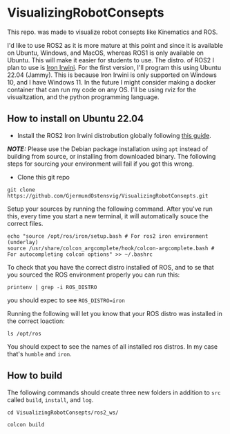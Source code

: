 # VisualizingRobotConsepts
This repo. was made to visualize robot consepts like Kinematics and ROS.

I'd like to use ROS2 as it is more mature at this point and since it is available on Ubuntu, Windows, and MacOS, whereas ROS1 is only available on Ubuntu.
This will make it easier for students to use.
The distro. of ROS2 I plan to use is [Iron Irwini](https://docs.ros.org/en/iron/index.html).
For the first version, I'll program this using Ubuntu 22.04 (Jammy). This is because Iron Irwini is only supported on Windows 10, and I have Windows 11. In the future I might consider making a docker container that can run my code on any OS.
I'll be using rviz for the visualtzation, and the python programming language.

## How to install on Ubuntu 22.04 
- Install the ROS2 Iron Irwini distrobution globally following [this guide](https://docs.ros.org/en/iron/Installation.html). 

**_NOTE:_**  Please use the Debian package installation using `apt` instead of building from source, or installing from downloaded binary. The following steps for sourcing your environment will fail if you got this wrong. 

- Clone this git repo

```
git clone https://github.com/GjermundOstensvig/VisualizingRobotConsepts.git
``````

Setup your sources by running the following command. After you've run this, every time you start a new terminal, it will automatically souce the correct files. 
```
echo "source /opt/ros/iron/setup.bash # For ros2 iron environment (underlay) 
source /usr/share/colcon_argcomplete/hook/colcon-argcomplete.bash # For autocompleting colcon options" >> ~/.bashrc
```

To check that you have the correct distro installed of ROS, and to se that you sourced the ROS environment properly you can run this:
```
printenv | grep -i ROS_DISTRO
```
you should expec to see `ROS_DISTRO=iron`

Running the following will let you know that your ROS distro was installed in the correct loaction:
```
ls /opt/ros
```
You should expect to see the names of all installed ros distros. In my case that's `humble` and `iron`.

## How to build 

The following commands should create three new folders in addition to `src` called `build`, `install`, and  `log`.
```
cd VisualizingRobotConsepts/ros2_ws/
```

```
colcon build
```
